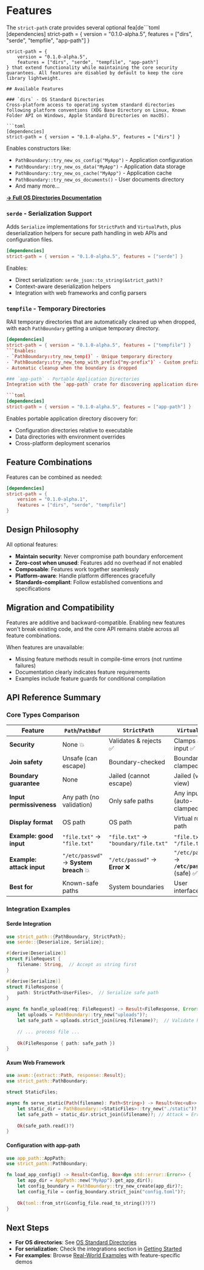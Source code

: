 # Features

The `strict-path` crate provides several optional fea[de```toml
[dependencies]
strict-path = { 
    version = "0.1.0-alpha.5", 
    features = ["dirs", "serde", "tempfile", "app-path"] 
}
```ies]
strict-path = { 
    version = "0.1.0-alpha.5", 
    features = ["dirs", "serde", "tempfile", "app-path"]
} that extend functionality while maintaining the core security guarantees. All features are disabled by default to keep the core library lightweight.

## Available Features

### `dirs` - OS Standard Directories
Cross-platform access to operating system standard directories following platform conventions (XDG Base Directory on Linux, Known Folder API on Windows, Apple Standard Directories on macOS).

```toml
[dependencies]
strict-path = { version = "0.1.0-alpha.5", features = ["dirs"] }
```

Enables constructors like:
- `PathBoundary::try_new_os_config("MyApp")` - Application configuration
- `PathBoundary::try_new_os_data("MyApp")` - Application data storage  
- `PathBoundary::try_new_os_cache("MyApp")` - Application cache
- `PathBoundary::try_new_os_documents()` - User documents directory
- And many more...

**[→ Full OS Directories Documentation](./os_directories.md)**

### `serde` - Serialization Support
Adds `Serialize` implementations for `StrictPath` and `VirtualPath`, plus deserialization helpers for secure path handling in web APIs and configuration files.

```toml
[dependencies]
strict-path = { version = "0.1.0-alpha.5", features = ["serde"] }
```

Enables:
- Direct serialization: `serde_json::to_string(&strict_path)?`
- Context-aware deserialization helpers
- Integration with web frameworks and config parsers

### `tempfile` - Temporary Directories
RAII temporary directories that are automatically cleaned up when dropped, with each `PathBoundary` getting a unique temporary directory.

```toml
[dependencies]
strict-path = { version = "0.1.0-alpha.5", features = ["tempfile"] }
```Enables:
- `PathBoundary::try_new_temp()` - Unique temporary directory
- `PathBoundary::try_new_temp_with_prefix("my-prefix")` - Custom prefix
- Automatic cleanup when the boundary is dropped

### `app-path` - Portable Application Directories
Integration with the `app-path` crate for discovering application directories relative to the executable with environment variable overrides.

```toml
[dependencies]
strict-path = { version = "0.1.0-alpha.5", features = ["app-path"] }
```

Enables portable application directory discovery for:
- Configuration directories relative to executable
- Data directories with environment overrides
- Cross-platform deployment scenarios

## Feature Combinations

Features can be combined as needed:

```toml
[dependencies]
strict-path = { 
    version = "0.1.0-alpha.1", 
    features = ["dirs", "serde", "tempfile"] 
}
```

## Design Philosophy

All optional features:
- **Maintain security**: Never compromise path boundary enforcement
- **Zero-cost when unused**: Features add no overhead if not enabled  
- **Composable**: Features work together seamlessly
- **Platform-aware**: Handle platform differences gracefully
- **Standards-compliant**: Follow established conventions and specifications

## Migration and Compatibility

Features are additive and backward-compatible. Enabling new features won't break existing code, and the core API remains stable across all feature combinations.

When features are unavailable:
- Missing feature methods result in compile-time errors (not runtime failures)
- Documentation clearly indicates feature requirements
- Examples include feature guards for conditional compilation

## API Reference Summary

### Core Types Comparison

| Feature                   | `Path`/`PathBuf`                      | `StrictPath`                         | `VirtualPath`                                |
| ------------------------- | ------------------------------------- | ------------------------------------ | -------------------------------------------- |
| **Security**              | None 💥                                | Validates & rejects ✅                | Clamps any input ✅                           |
| **Join safety**           | Unsafe (can escape)                   | Boundary-checked                     | Boundary-clamped                             |
| **Boundary guarantee**    | None                                  | Jailed (cannot escape)               | Jailed (virtual view)                        |
| **Input permissiveness**  | Any path (no validation)              | Only safe paths                      | Any input (auto-clamped)                     |
| **Display format**        | OS path                               | OS path                              | Virtual root path                            |
| **Example: good input**   | `"file.txt"` → `"file.txt"`           | `"file.txt"` → `"boundary/file.txt"` | `"file.txt"` → `"/file.txt"`                 |
| **Example: attack input** | `"/etc/passwd"` → **System breach** 💥 | `"/etc/passwd"` → **Error** ❌        | `"/etc/passwd"` → **`/etc/passwd`** (safe) ✅ |
| **Best for**              | Known-safe paths                      | System boundaries                    | User interfaces                              |

### Integration Examples

#### Serde Integration

```rust
use strict_path::{PathBoundary, StrictPath};
use serde::{Deserialize, Serialize};

#[derive(Deserialize)]
struct FileRequest {
    filename: String,  // Accept as string first
}

#[derive(Serialize)]  
struct FileResponse {
    path: StrictPath<UserFiles>,  // Serialize safe path
}

async fn handle_upload(req: FileRequest) -> Result<FileResponse, Error> {
    let uploads = PathBoundary::try_new("uploads")?;
    let safe_path = uploads.strict_join(&req.filename)?;  // Validate here
    
    // ... process file ...
    
    Ok(FileResponse { path: safe_path })
}
```

#### Axum Web Framework

```rust
use axum::{extract::Path, response::Result};
use strict_path::PathBoundary;

struct StaticFiles;

async fn serve_static(Path(filename): Path<String>) -> Result<Vec<u8>> {
    let static_dir = PathBoundary::<StaticFiles>::try_new("./static")?;
    let safe_path = static_dir.strict_join(&filename)?; // Attack = Error
    
    Ok(safe_path.read()?)
}
```

#### Configuration with app-path

```rust
use app_path::AppPath;
use strict_path::PathBoundary;

fn load_app_config() -> Result<Config, Box<dyn std::error::Error>> {
    let app_dir = AppPath::new("MyApp").get_app_dir();
    let config_boundary = PathBoundary::try_new_create(app_dir)?;
    let config_file = config_boundary.strict_join("config.toml")?;
    
    Ok(toml::from_str(&config_file.read_to_string()?)?)
}
```

## Next Steps

- **For OS directories**: See [OS Standard Directories](./os_directories.md)
- **For serialization**: Check the integrations section in [Getting Started](./chapter_1.md)  
- **For examples**: Browse [Real-World Examples](./examples.md) with feature-specific demos